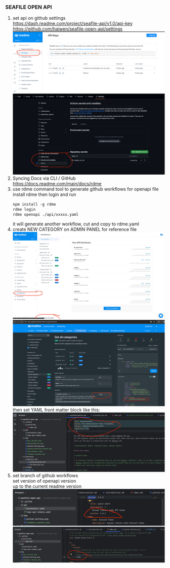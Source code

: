 ### SEAFILE OPEN API

1. set api on github settings  
   https://dash.readme.com/project/seafile-api/v1.0/api-key  
   https://github.com/haiwen/seafile-open-api/settings
   ![readmeio-apikey.png](img%2Freadmeio-apikey.png)
   ![github-setting.png](img%2Fgithub-setting.png)
2. Syncing Docs via CLI / GitHub  
   https://docs.readme.com/main/docs/rdme
3. use rdme command tool to generate github workflows for openapi file  
   install rdme then login and run  
   ```
   npm install -g rdme
   rdme login
   rdme openapi ./api/xxxxx.yaml
   ```
   it will generate another workflow, cut and copy to rdme.yaml
4. create NEW CATEGORY on ADMIN PANEL for reference file  
   ![new-category.png](img%2Fnew-category.png)
   ![getcategories.png](img%2Fgetcategories.png)
   then set YAML front matter block like this:  
   ![yaml-front.png](img%2Fyaml-front.png)
5. set branch of github workflows  
   set version of openapi version  
   up to the current readme version  
   ![api-version.png](img%2Fapi-version.png)
   ![github-workflow-branch.png](img%2Fgithub-workflow-branch.png)